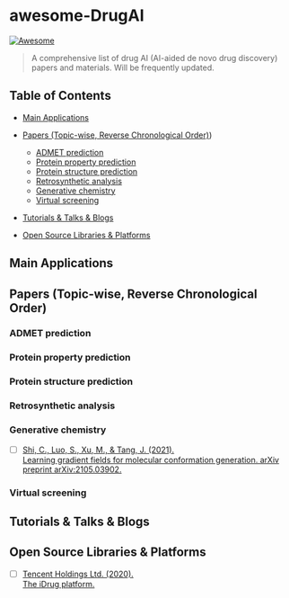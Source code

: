 # awesome-DrugAI
[![Awesome](https://cdn.rawgit.com/sindresorhus/awesome/d7305f38d29fed78fa85652e3a63e154dd8e8829/media/badge.svg)](https://github.com/sindresorhus/awesome#readme)
> A comprehensive list of drug AI (AI-aided de novo drug discovery) papers and materials. Will be frequently updated.


## Table of Contents
- [Main Applications](#main-applications)
- [Papers (Topic-wise, Reverse Chronological Order)](#papers-topic-wise-reverse-chronological-order))
    - [ADMET prediction](#admet-prediction)
    - [Protein property prediction](#protein-property-prediction)
    - [Protein structure prediction](#protein-structure-prediction)
    - [Retrosynthetic analysis](#retrosynthetic-analysis)
    - [Generative chemistry](#generative-chemistry)
    - [Virtual screening](#virtual-screening)

- [Tutorials & Talks & Blogs](#tutorials--talks--blogs)
- [Open Source Libraries & Platforms](#open-source-libraries--platforms)

## Main Applications

## Papers (Topic-wise, Reverse Chronological Order)

### ADMET prediction

### Protein property prediction

### Protein structure prediction

### Retrosynthetic analysis

### Generative chemistry

- [ ] [Shi, C., Luo, S., Xu, M., & Tang, J. (2021). \
 Learning gradient fields for molecular conformation generation. arXiv preprint arXiv:2105.03902.](https://arxiv.org/abs/2105.03902)

### Virtual screening


## Tutorials & Talks & Blogs

## Open Source Libraries & Platforms

- [ ] [Tencent Holdings Ltd. (2020). \
The iDrug platform.](https://drug.ai.tencent.com/en)
